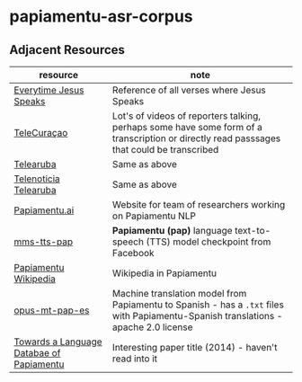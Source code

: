 # papiamentu-asr-corpus

## Adjacent Resources

| resource | note |
| - | - |
| [Everytime Jesus Speaks](https://www.eldoradoweather.com/current/jesus-quotes.php)| Reference of all verses where Jesus Speaks |
| [TeleCuraçao](https://www.youtube.com/watch?v=-RllKwBukeM) | Lot's of videos of reporters talking, perhaps some have some form of a transcription or directly read passsages that could be transcribed |
| [Telearuba](https://www.youtube.com/watch?v=z_v5LfkJh0g) | Same as above |
| [Telenoticia Telearuba](https://www.youtube.com/watch?v=iiRwmWclknU) | Same as above |
| [Papiamentu.ai](https://www.papiamentu.ai/en.html#faq) | Website for team of researchers working on Papiamentu NLP |
| [mms-tts-pap](https://huggingface.co/facebook/mms-tts-pap/blob/main/README.md?code=true#L10) | **Papiamentu (pap)** language text-to-speech (TTS) model checkpoint from Facebook |
| [Papiamentu Wikipedia](https://pap.wikipedia.org/wiki/Página_Prinsipal) | Wikipedia in Papiamentu |
| [opus-mt-pap-es](https://huggingface.co/Helsinki-NLP/opus-mt-pap-es) | Machine translation model from Papiamentu to Spanish - has a `.txt` files with Papiamentu-Spanish translations - apache 2.0 license |
| [Towards a Language Databae of Papiamentu](https://www.academia.edu/27510374/TOWARDS_A_LANGUAGE_DATABASE_OF_PAPIAMENTU) | Interesting paper title (2014) - haven't read into it |
